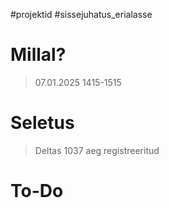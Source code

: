 #projektid 
#sissejuhatus_erialasse 

# Millal?
>07.01.2025 1415-1515

# Seletus
>Deltas 1037 aeg registreeritud

# To-Do



